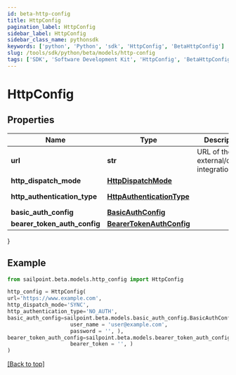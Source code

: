 ```yaml
---
id: beta-http-config
title: HttpConfig
pagination_label: HttpConfig
sidebar_label: HttpConfig
sidebar_class_name: pythonsdk
keywords: ['python', 'Python', 'sdk', 'HttpConfig', 'BetaHttpConfig']
slug: /tools/sdk/python/beta/models/http-config
tags: ['SDK', 'Software Development Kit', 'HttpConfig', 'BetaHttpConfig']
---
```


# HttpConfig

## Properties

| Name | Type | Description | Notes |
| --- | --- | --- | --- |
| **url** | **str** | URL of the external/custom integration. | [required] |
| **http_dispatch_mode** | [**HttpDispatchMode**](http-dispatch-mode) |  | [required] |
| **http_authentication_type** | [**HttpAuthenticationType**](http-authentication-type) |  | [optional] [default to HttpAuthenticationType.NO_AUTH] |
| **basic_auth_config** | [**BasicAuthConfig**](basic-auth-config) |  | [optional] |
| **bearer_token_auth_config** | [**BearerTokenAuthConfig**](bearer-token-auth-config) |  | [optional] |

}

## Example

```python
from sailpoint.beta.models.http_config import HttpConfig

http_config = HttpConfig(
url='https://www.example.com',
http_dispatch_mode='SYNC',
http_authentication_type='NO_AUTH',
basic_auth_config=sailpoint.beta.models.basic_auth_config.BasicAuthConfig(
                    user_name = 'user@example.com',
                    password = '', ),
bearer_token_auth_config=sailpoint.beta.models.bearer_token_auth_config.BearerTokenAuthConfig(
                    bearer_token = '', )
)

```

[[Back to top]](#)
